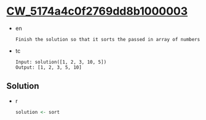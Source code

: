# [CW_5174a4c0f2769dd8b1000003](https://www.codewars.com/kata/5174a4c0f2769dd8b1000003)

* en

  ```en
  Finish the solution so that it sorts the passed in array of numbers
  ```

* tc

  ```tc
  Input: solution([1, 2, 3, 10, 5])
  Output: [1, 2, 3, 5, 10]
  ```

## Solution

* r

  ```r
  solution <- sort
  ```
